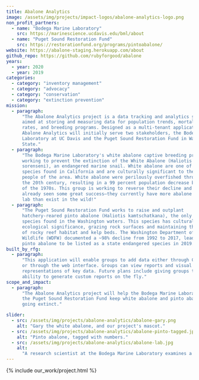 ```yaml
---
title: Abalone Analytics
image: /assets/img/projects/impact-logos/abalone-analytics-logo.png
non_profit_partners:
  - name: "Bodega Marine Laboratory"
    src: https://marinescience.ucdavis.edu/bml/about
  - name: "Puget Sound Restoration Fund"
    src: https://restorationfund.org/programs/pintoabalone/
website: https://abalone-staging.herokuapp.com/about
github_repo: https://github.com/rubyforgood/abalone
years:
  - year: 2020
  - year: 2019
categories:
  - category: "inventory management"
  - category: "advocacy"
  - category: "conservation"
  - category: "extinction prevention"
mission:
  - paragraph:
      "The Abalone Analytics project is a data tracking and analytics system
      aimed at storing and measuring data for population trends, mortality
      rates, and breeding programs. Designed as a multi-tenant application,
      Abalone Analytics will initially serve two stakeholders, the Bodega Marine
      Laboratory at UC Davis and the Puget Sound Restoration Fund in Washington
      State."
  - paragraph:
      "The Bodega Marine Laboratory's white abalone captive breeding program is
      working to prevent the extinction of the White Abalone (Haliotis
      sorenseni), an endangered marine snail. White abalone are one of seven
      species found in California and are culturally significant to the native
      people of the area. White abalone were perilously overfished throughout
      the 20th century, resulting in a 99 percent population decrease by the end
      of the 1970s. This group is working to reverse their decline and have
      already seen some great success—they currently have more abalone in the
      lab than exist in the wild!"
  - paragraph:
      "The Puget Sound Restoration Fund works to raise and outplant
      hatchery-reared pinto abalone (Haliotis kamtschatkana), the only abalone
      species found in the Washington waters. This species has cultural and
      ecological significance, grazing rock surfaces and maintaining the health
      of rocky reef habitat and kelp beds. The Washington Department of Fish &
      Wildlife (WDFW) documented a ~98% decline from 1992 to 2017, leading the
      pinto abalone to be listed as a state endangered species in 2019."
built_by_rfg:
  - paragraph:
      "This application will enable groups to add data either through CSV upload
      or through the web interface. Groups can view reports and visual
      representations of key data. Future plans include giving groups the
      ability to generate custom reports on the fly."
scope_and_impact:
  - paragraph:
      "The Abalone Analytics project will help the Bodega Marine Laboratory and
      the Puget Sound Restoration Fund keep white abalone and pinto abalone from
      going extinct."

slider:
  - src: /assets/img/projects/abalone-analytics/abalone-gary.png
    alt: "Gary the white abalone, and our project's mascot."
  - src: /assets/img/projects/abalone-analytics/abalone-pinto-tagged.jpg
    alt: "Pinto abalone, tagged with numbers."
  - src: /assets/img/projects/abalone-analytics/abalone-lab.jpg
    alt:
      "A research scientist at the Bodega Marine Laboratory examines a subject."
---
```


{% include our_work/project.html %}
